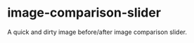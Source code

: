 image-comparison-slider
=======================

A quick and dirty image before/after image comparison slider.
